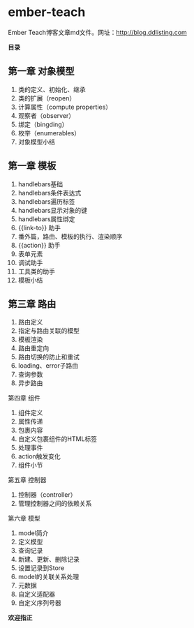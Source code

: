 # ember-teach
Ember Teach博客文章md文件。网址：http://blog.ddlisting.com

**目录**

## 第一章 对象模型

1. 类的定义、初始化、继承
2. 类的扩展（reopen）
3. 计算属性（compute properties）
4. 观察者（observer）
5. 绑定（bingding）
6. 枚举（enumerables）
7. 对象模型小结

## 第一章 模板

1. handlebars基础
2. handlebars条件表达式
3. handlebars遍历标签
4. handlebars显示对象的键
5. handlebars属性绑定
6. {{link-to}} 助手
7. 番外篇，路由、模板的执行、渲染顺序
8. {{action}} 助手
9. 表单元素
10. 调试助手
11. 工具类的助手
12. 模板小结

## 第三章 路由

1. 路由定义
2. 指定与路由关联的模型
3. 模板渲染
4. 路由重定向
5. 路由切换的防止和重试
6. loading、error子路由
7. 查询参数
8. 异步路由

第四章 组件

1. 组件定义
2. 属性传递
3. 包裹内容
4. 自定义包裹组件的HTML标签
5. 处理事件
6. action触发变化
7. 组件小节

第五章 控制器

1. 控制器（controller）
2. 管理控制器之间的依赖关系

第六章 模型

1. model简介
2. 定义模型
3. 查询记录
4. 新建、更新、删除记录
5. 设置记录到Store
6. model的关联关系处理
7. 元数据
8. 自定义适配器
9. 自定义序列号器


**欢迎指正**
